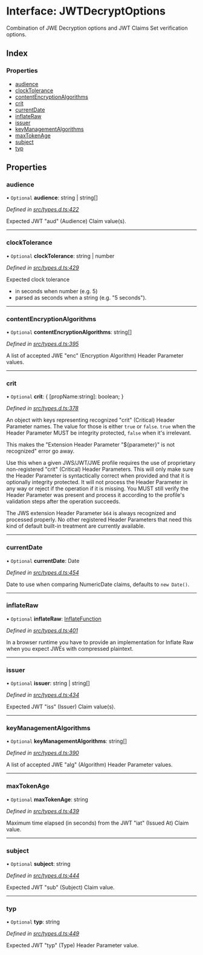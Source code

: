# Interface: JWTDecryptOptions

Combination of JWE Decryption options and JWT Claims Set verification options.

## Index

### Properties

* [audience](_jwt_decrypt_.jwtdecryptoptions.md#audience)
* [clockTolerance](_jwt_decrypt_.jwtdecryptoptions.md#clocktolerance)
* [contentEncryptionAlgorithms](_jwt_decrypt_.jwtdecryptoptions.md#contentencryptionalgorithms)
* [crit](_jwt_decrypt_.jwtdecryptoptions.md#crit)
* [currentDate](_jwt_decrypt_.jwtdecryptoptions.md#currentdate)
* [inflateRaw](_jwt_decrypt_.jwtdecryptoptions.md#inflateraw)
* [issuer](_jwt_decrypt_.jwtdecryptoptions.md#issuer)
* [keyManagementAlgorithms](_jwt_decrypt_.jwtdecryptoptions.md#keymanagementalgorithms)
* [maxTokenAge](_jwt_decrypt_.jwtdecryptoptions.md#maxtokenage)
* [subject](_jwt_decrypt_.jwtdecryptoptions.md#subject)
* [typ](_jwt_decrypt_.jwtdecryptoptions.md#typ)

## Properties

### audience

• `Optional` **audience**: string \| string[]

*Defined in [src/types.d.ts:422](https://github.com/panva/jose/blob/v3.6.0/src/types.d.ts#L422)*

Expected JWT "aud" (Audience) Claim value(s).

___

### clockTolerance

• `Optional` **clockTolerance**: string \| number

*Defined in [src/types.d.ts:429](https://github.com/panva/jose/blob/v3.6.0/src/types.d.ts#L429)*

Expected clock tolerance
- in seconds when number (e.g. 5)
- parsed as seconds when a string (e.g. "5 seconds").

___

### contentEncryptionAlgorithms

• `Optional` **contentEncryptionAlgorithms**: string[]

*Defined in [src/types.d.ts:395](https://github.com/panva/jose/blob/v3.6.0/src/types.d.ts#L395)*

A list of accepted JWE "enc" (Encryption Algorithm) Header Parameter values.

___

### crit

• `Optional` **crit**: { [propName:string]: boolean;  }

*Defined in [src/types.d.ts:378](https://github.com/panva/jose/blob/v3.6.0/src/types.d.ts#L378)*

An object with keys representing recognized "crit" (Critical) Header Parameter
names. The value for those is either `true` or `false`. `true` when the
Header Parameter MUST be integrity protected, `false` when it's irrelevant.

This makes the "Extension Header Parameter "${parameter}" is not recognized"
error go away.

Use this when a given JWS/JWT/JWE profile requires the use of proprietary
non-registered "crit" (Critical) Header Parameters. This will only make sure
the Header Parameter is syntactically correct when provided and that it is
optionally integrity protected. It will not process the Header Parameter in
any way or reject if the operation if it is missing. You MUST still
verify the Header Parameter was present and process it according to the
profile's validation steps after the operation succeeds.

The JWS extension Header Parameter `b64` is always recognized and processed
properly. No other registered Header Parameters that need this kind of
default built-in treatment are currently available.

___

### currentDate

• `Optional` **currentDate**: Date

*Defined in [src/types.d.ts:454](https://github.com/panva/jose/blob/v3.6.0/src/types.d.ts#L454)*

Date to use when comparing NumericDate claims, defaults to `new Date()`.

___

### inflateRaw

• `Optional` **inflateRaw**: [InflateFunction](_types_d_.inflatefunction.md)

*Defined in [src/types.d.ts:401](https://github.com/panva/jose/blob/v3.6.0/src/types.d.ts#L401)*

In a browser runtime you have to provide an implementation for Inflate Raw
when you expect JWEs with compressed plaintext.

___

### issuer

• `Optional` **issuer**: string \| string[]

*Defined in [src/types.d.ts:434](https://github.com/panva/jose/blob/v3.6.0/src/types.d.ts#L434)*

Expected JWT "iss" (Issuer) Claim value(s).

___

### keyManagementAlgorithms

• `Optional` **keyManagementAlgorithms**: string[]

*Defined in [src/types.d.ts:390](https://github.com/panva/jose/blob/v3.6.0/src/types.d.ts#L390)*

A list of accepted JWE "alg" (Algorithm) Header Parameter values.

___

### maxTokenAge

• `Optional` **maxTokenAge**: string

*Defined in [src/types.d.ts:439](https://github.com/panva/jose/blob/v3.6.0/src/types.d.ts#L439)*

Maximum time elapsed (in seconds) from the JWT "iat" (Issued At) Claim value.

___

### subject

• `Optional` **subject**: string

*Defined in [src/types.d.ts:444](https://github.com/panva/jose/blob/v3.6.0/src/types.d.ts#L444)*

Expected JWT "sub" (Subject) Claim value.

___

### typ

• `Optional` **typ**: string

*Defined in [src/types.d.ts:449](https://github.com/panva/jose/blob/v3.6.0/src/types.d.ts#L449)*

Expected JWT "typ" (Type) Header Parameter value.
